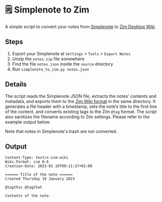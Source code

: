 # :spiral_notepad: Simplenote to Zim

A simple script to convert your notes from [Simplenote](https://simplenote.com/) to [Zim Desktop Wiki](https://zim-wiki.org/).

## Steps

1. Export your Simplenote at `Settings` > `Tools` > `Export Notes`
2. Unzip the `notes.zip` file somewhere
3. Find the file `notes.json` inside the `source` directory
4. Run `simplenote_to_zim.py notes.json`

## Details

The script reads the Simplenote JSON file, extracts the notes’ contents and metadata, and exports them to the [Zim Wiki format](https://zim-wiki.org/manual/Help/Wiki_Syntax.html) in the same directory.
It generates a file header with a timestamp, sets the note’s title to the first line of the content, and converts existing tags to the Zim `@tag` format.
The script also sanitizes the filename according to Zim settings.
Please refer to the example output below.

Note that notes in Simplenote's trash are not converted.

## Output

```
Content-Type: text/x-zim-wiki
Wiki-Format: zim 0.6
Creation-Date: 2023-01-19T09:11:27+01:00

====== Title of the note ======
Created Thursday 19 January 2023

@tagthis @tagthat

Contents of the note.
```
